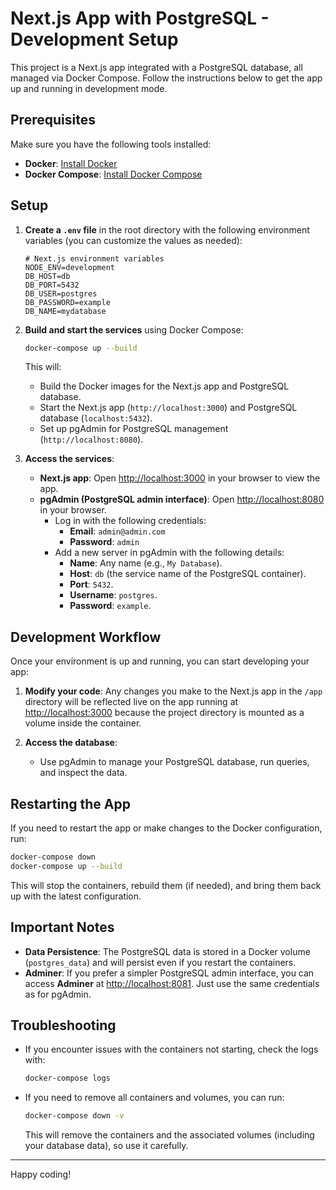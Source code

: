 # Next.js App with PostgreSQL - Development Setup

This project is a Next.js app integrated with a PostgreSQL database, all managed via Docker Compose. Follow the instructions below to get the app up and running in development mode.

## Prerequisites

Make sure you have the following tools installed:
- **Docker**: [Install Docker](https://docs.docker.com/get-docker/)
- **Docker Compose**: [Install Docker Compose](https://docs.docker.com/compose/install/)

## Setup

1. **Create a `.env` file** in the root directory with the following environment variables (you can customize the values as needed):

   ```env
   # Next.js environment variables
   NODE_ENV=development
   DB_HOST=db
   DB_PORT=5432
   DB_USER=postgres
   DB_PASSWORD=example
   DB_NAME=mydatabase
   ```

2. **Build and start the services** using Docker Compose:

   ```bash
   docker-compose up --build
   ```

   This will:
   - Build the Docker images for the Next.js app and PostgreSQL database.
   - Start the Next.js app (`http://localhost:3000`) and PostgreSQL database (`localhost:5432`).
   - Set up pgAdmin for PostgreSQL management (`http://localhost:8080`).

3. **Access the services**:
   - **Next.js app**: Open [http://localhost:3000](http://localhost:3000) in your browser to view the app.
   - **pgAdmin (PostgreSQL admin interface)**: Open [http://localhost:8080](http://localhost:8080) in your browser.
     - Log in with the following credentials:
       - **Email**: `admin@admin.com`
       - **Password**: `admin`
     - Add a new server in pgAdmin with the following details:
       - **Name**: Any name (e.g., `My Database`).
       - **Host**: `db` (the service name of the PostgreSQL container).
       - **Port**: `5432`.
       - **Username**: `postgres`.
       - **Password**: `example`.

## Development Workflow

Once your environment is up and running, you can start developing your app:

1. **Modify your code**: Any changes you make to the Next.js app in the `/app` directory will be reflected live on the app running at [http://localhost:3000](http://localhost:3000) because the project directory is mounted as a volume inside the container.
   
2. **Access the database**:
   - Use pgAdmin to manage your PostgreSQL database, run queries, and inspect the data.

## Restarting the App

If you need to restart the app or make changes to the Docker configuration, run:

```bash
docker-compose down
docker-compose up --build
```

This will stop the containers, rebuild them (if needed), and bring them back up with the latest configuration.

## Important Notes

- **Data Persistence**: The PostgreSQL data is stored in a Docker volume (`postgres_data`) and will persist even if you restart the containers.
- **Adminer**: If you prefer a simpler PostgreSQL admin interface, you can access **Adminer** at [http://localhost:8081](http://localhost:8081). Just use the same credentials as for pgAdmin.

## Troubleshooting

- If you encounter issues with the containers not starting, check the logs with:

  ```bash
  docker-compose logs
  ```

- If you need to remove all containers and volumes, you can run:

  ```bash
  docker-compose down -v
  ```

  This will remove the containers and the associated volumes (including your database data), so use it carefully.

---

Happy coding!